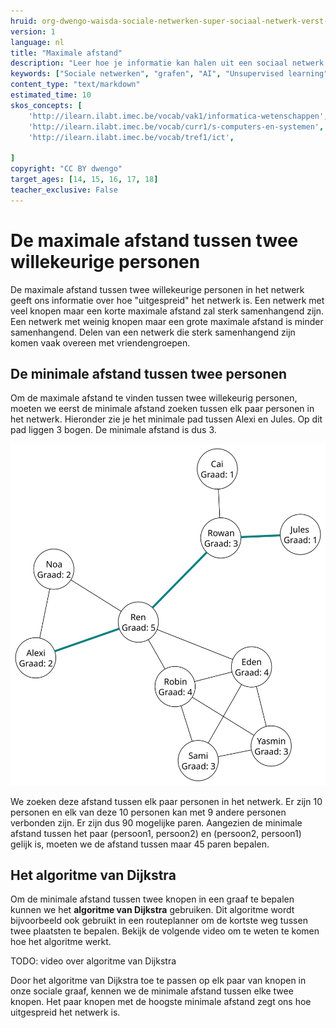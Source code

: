 ```yaml
---
hruid: org-dwengo-waisda-sociale-netwerken-super-sociaal-netwerk-verst-van-elkaar
version: 1
language: nl
title: "Maximale afstand"
description: "Leer hoe je informatie kan halen uit een sociaal netwerk."
keywords: ["Sociale netwerken", "grafen", "AI", "Unsupervised learning", "diameter graaf", "dijkstra"]
content_type: "text/markdown"
estimated_time: 10
skos_concepts: [
    'http://ilearn.ilabt.imec.be/vocab/vak1/informatica-wetenschappen', 
    'http://ilearn.ilabt.imec.be/vocab/curr1/s-computers-en-systemen',
    'http://ilearn.ilabt.imec.be/vocab/tref1/ict',

]
copyright: "CC BY dwengo"
target_ages: [14, 15, 16, 17, 18]
teacher_exclusive: False
---
```


# De maximale afstand tussen twee willekeurige personen

De maximale afstand tussen twee willekeurige personen in het netwerk geeft ons informatie over hoe "uitgespreid" het netwerk is. Een netwerk met veel knopen maar een korte maximale afstand zal sterk samenhangend zijn. Een netwerk met weinig knopen maar een grote maximale afstand is minder samenhangend. Delen van een netwerk die sterk samenhangend zijn komen vaak overeen met vriendengroepen.

## De minimale afstand tussen twee personen

Om de maximale afstand te vinden tussen twee willekeurig personen, moeten we eerst de minimale afstand zoeken tussen elk paar personen in het netwerk. Hieronder zie je het minimale pad tussen Alexi en Jules. Op dit pad liggen 3 bogen. De minimale afstand is dus 3.

!["Pad van minimale afstand tussen Alexi en Jules"](img/voorbeeld_sociale_graaf_min_dist.svg)


We zoeken deze afstand tussen elk paar personen in het netwerk. Er zijn 10 personen en elk van deze 10 personen kan met 9 andere personen verbonden zijn. Er zijn dus 90 mogelijke paren. Aangezien de minimale afstand tussen het paar (persoon1, persoon2) en (persoon2, persoon1) gelijk is, moeten we de afstand tussen maar 45 paren bepalen. 

## Het algoritme van Dijkstra

Om de minimale afstand tussen twee knopen in een graaf te bepalen kunnen we het **algoritme van Dijkstra** gebruiken. Dit algoritme wordt bijvoorbeeld ook gebruikt in een routeplanner om de kortste weg tussen twee plaatsten te bepalen. Bekijk de volgende video om te weten te komen hoe het algoritme werkt.

TODO: video over algoritme van Dijkstra

Door het algoritme van Dijkstra toe te passen op elk paar van knopen in onze sociale graaf, kennen we de minimale afstand tussen elke twee knopen. Het paar knopen met de hoogste minimale afstand zegt ons hoe uitgespreid het netwerk is.

